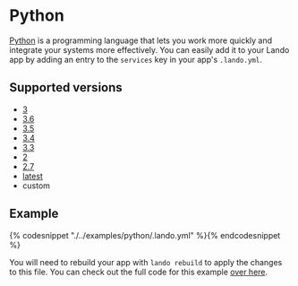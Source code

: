 Python
======

[Python](https://www.python.org/) is a programming language that lets you work more quickly and integrate your systems more effectively. You can easily add it to your Lando app by adding an entry to the `services` key in your app's `.lando.yml`.

Supported versions
------------------

*   [3](https://hub.docker.com/r/_/python/)
*   [3.6](https://hub.docker.com/r/_/python/)
*   [3.5](https://hub.docker.com/r/_/python/)
*   [3.4](https://hub.docker.com/r/_/python/)
*   [3.3](https://hub.docker.com/r/_/python/)
*   [2](https://hub.docker.com/r/_/python/)
*   [2.7](https://hub.docker.com/r/_/python/)
*   [latest](https://hub.docker.com/r/_/python/)
*   custom

Example
-------

{% codesnippet "./../examples/python/.lando.yml" %}{% endcodesnippet %}

You will need to rebuild your app with `lando rebuild` to apply the changes to this file. You can check out the full code for this example [over here](https://github.com/kalabox/lando/tree/master/examples/python).
